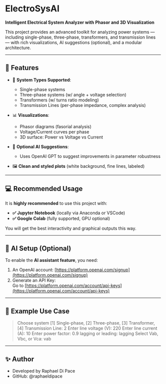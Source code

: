 # ElectroSysAI
**Intelligent Electrical System Analyzer with Phasor and 3D Visualization**

This project provides an advanced toolkit for analyzing power systems — including single-phase, three-phase, transformers, and transmission lines — with rich visualizations, AI suggestions (optional), and a modular architecture.

---

## 🚀 Features

- 🔌 **System Types Supported**:
  - Single-phase systems
  - Three-phase systems (w/ angle + voltage selection)
  - Transformers (w/ turns ratio modeling)
  - Transmission Lines (per-phase impedance, complex analysis)

- 📊 **Visualizations**:
  - Phasor diagrams (fasorial analysis)
  - Voltage/Current curves per phase
  - 3D surface: Power vs Voltage vs Current

- 🧠 **Optional AI Suggestions**:
  - Uses OpenAI GPT to suggest improvements in parameter robustness

- 🖼️ **Clean and styled plots** (white background, fine lines, labeled)

---

## 💻 Recommended Usage

It is **highly recommended** to use this project with:

- **✅ Jupyter Notebook** (locally via Anaconda or VSCode)
- **✅ Google Colab** (fully supported, GPU optional)

You will get the best interactivity and graphical outputs this way.

---

## 🔐 AI Setup (Optional)

To enable the **AI assistant feature**, you need:

1. An OpenAI account: [https://platform.openai.com/signup](https://platform.openai.com/signup)
2. Generate an API Key:  
   Go to [https://platform.openai.com/account/api-keys](https://platform.openai.com/account/api-keys)

---

## 📘 Example Use Case

> Choose system [1] Single-phase, [2] Three-phase, [3] Transformer, [4] Transmission Line: 2
> Enter line voltage (V): 220
> Enter line current (A): 10
> Enter power factor: 0.9
> lagging or leading: lagging
> Select Vab, Vbc, or Vca: vab

---

## ✨ Author

 - Developed by Raphael Di Pace
 - GitHub: @raphaeldipace

